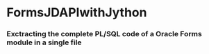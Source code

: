 # FormsJDAPIwithJython

### Exctracting the complete PL/SQL code of a Oracle Forms module in a single file

